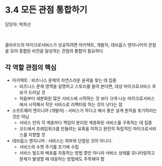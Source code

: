 # 3.4 모든 관점 통합하기

담당자: 박희선
</br>
</br>
</br>

클라우드의 마이크로서비스가 성공하려면 아키텍트, 개발자, 데브옵스 엔지니어의 관점을 모아 종합된 비전을 달성하는 관점의 통합이 필요하다

## 각 역할 관점의 핵심

- 아키텍트 : 비즈니스 문제의 자연스러운 윤곽을 찾는 데 집중
  - 비즈니스 문제 영역을 설명하고 스토리를 들어 본다면, 대상 마이크로서비스 후보가 드러날 것
  - 처음부터 세분화된 많은 서비스에 시작하는 것 보다 크게 나눈 마이크로서비스에서 시작해서 작은 서비스로 리팩터링 하는 것이 낫다는 점
- 소프트웨어 엔지니어 (개발자) : 서비스가 작다고 해서 좋은 설계 원칙을 포기하라는 것은 아님
  - 서비스 안의 각 계층마다 책임이 분리된 계층화된 서비스를 구축하는 데 집중
  - 코드에서 프레임워크를 만들려는 유혹을 피하고 완전히 독립적인 마이크로서비스를 지향할 것
- 데브옵스 엔지니어 : 서비스는 외부와 단절된 것이 아니다.
  - 서비스의 수명 주기를 조기에 수립
  - 서비스 빌드와 배포를 자동하는 방법 뿐만 아니라 서비스 상태를 모니터링하고 문제가 발생할 때 대응하는 방법에도 주목해야 함
